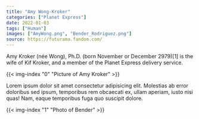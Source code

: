 ```yaml
---
title: "Amy Wong-Kroker"
categories: ["Planet Express"]
date: 2022-01-03
tags: ["Human"]
images: ["AmyWong.png", "Bender_Rodriguez.png"]
source: https://futurama.fandom.com/
---
```

Amy Kroker (née Wong), Ph.D. (born November or December 2979)[1] is the wife of Kif Kroker, and a member of the Planet Express delivery service.

{{< img-index "0" "Picture of Amy Kroker" >}}

Lorem ipsum dolor sit amet consectetur adipisicing elit. Molestias ab error doloribus sed ipsum, temporibus rem obcaecati ex, ullam aperiam, iusto nisi quas! Nam, eaque temporibus fuga quo suscipit dolore.

{{< img-index "1" "Photo of Bender" >}}